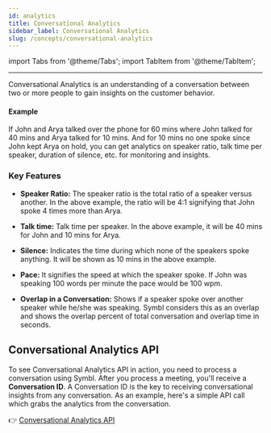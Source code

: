 ```yaml
---
id: analytics
title: Conversational Analytics
sidebar_label: Conversational Analytics
slug: /concepts/conversational-analytics
---
```


import Tabs from '@theme/Tabs';
import TabItem from '@theme/TabItem';

---

Conversational Analytics is an understanding of a conversation between two or more people to gain insights on the customer behavior.

#### Example

If John and Arya talked over the phone for 60 mins where John talked for 40 mins and Arya talked for 10 mins. And for 10 mins no one spoke since John kept Arya on hold, you can get analytics on speaker ratio, talk time per speaker, duration of silence, etc. for monitoring and insights.

### Key Features 

- **Speaker Ratio:** The speaker ratio is the total ratio of a speaker versus another. In the above example, the ratio will be 4:1 signifying that John spoke 4 times more than Arya.

- **Talk time:** Talk time per speaker. In the above example, it will be 40 mins for John and 10 mins for Arya.

- **Silence:** Indicates the time during which none of the speakers spoke anything. It will be shown as 10 mins in the above example.

- **Pace:** It signifies the speed at which the speaker spoke. If John was speaking 100 words per minute the pace would be 100 wpm.

- **Overlap in a Conversation:** Shows if a speaker spoke over another speaker while he/she was speaking. Symbl considers this as an overlap and shows the overlap percent of total conversation and overlap time in seconds.



## Conversational Analytics API

To see Conversational Analytics API in action, you need to process a conversation using Symbl. After you process a meeting, you'll receive a **Conversation ID**.  A Conversation ID is the key to receiving conversational insights from any conversation. As an example, here's a simple API call which grabs the analytics from the conversation.

👉 [Conversational Analytics API](/docs/conversation-api/analytics)
